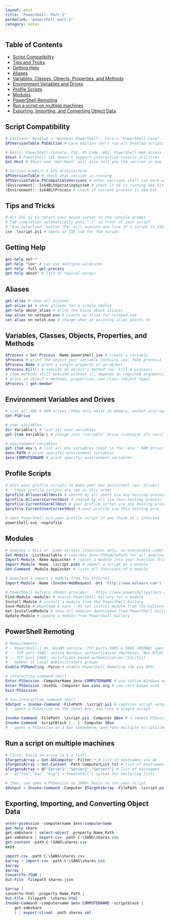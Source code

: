 ```yaml
---
layout: post
title: 'PowerShell: Part 2'
permalink: 'powershell-part-2'
category: notes
---
```


## Table of Contents
* [Script Compatibility](#script-compatibility)
* [Tips and Tricks](#tips-and-tricks)
* [Getting Help](#getting-help)
* [Aliases](#aliases)
* [Variables, Classes, Objects, Properties, and Methods](#variables-classes-objects-properties-and-methods)
* [Environment Variables and Drives](#environment-variables-and-drives)
* [Profile Scripts](#profile-scripts)
* [Modules](#modules)
* [PowerShell Remoting](#powershell-remoting)
* [Run a script on multiple machines](#run-a-script-on-multiple-machines)
* [Exporting, Importing, and Converting Object Data](#exporting-importing-and-converting-object-data)

## Script Compatibility
```powershell
# Editions: Desktop = "Windows PowerShell", Core = "PowerShell Core" 
$PSVersionTable.PSEdition # Core edition can't run all Desktop scripts

# Hosts: PowerShell Console, ISE, VS Code, WAC, PowerShell Web Access 
$host # PowerShell ISE doesn't support interactive console utilities
Get-Host # $host and 'Get-Host' will also tell you the version in use

# Version numbers & CPU architecture
$PSVersionTable # check what version is running
$PSVersionTable.PSCompatibleVersions # other versions shell can work with
[Environment]::Is64BitOperatingSystem # check if OS is running x64-bit 
[Environment]::Is64BitProcess # check if current process is x64-bit
```

## Tips and Tricks
```powershell
# Hit ESC x2 to return your mouse cursor to the console prompt
# Tab completion automatically puts "./" in front of your script
# "Run Selection" button (F8) will execute one line of a script in ISE
ise .\script.ps1 # opens an ISE tab for the script
```

## Getting Help
```powershell
get-help set-*
get-help *loc* # can use multiple wildcards
get-help -full get-process
get-help about* # list of topical essays
```

## Aliases
```powershell
get-alias # show all aliases
get-alias ps # show aliases for a single cmdlet
get-help about_alias # print the essay about aliases
new-alias nn notepad.exe # create an alias for notepad.exe
set-alias nn netsh.exe # change what an existing alias points to
```

## Variables, Classes, Objects, Properties, and Methods
```powershell
$Process = Get-Process -Name powershell_ise # create a variable 
$Process # print the object your variable contains (ex: PoSH process) 
$Process.Name # print a single property of an object
$Process.Kill() # execute an object's method (ex: kill a process)
# some methods still execute without (), depends on required arguments
# print an object's methods, properties, and class (object type)
$Process | get-member
```

## Environment Variables and Drives
```powershell
# list all HDD & RAM drives (they only exist in memory, anchor w/scripts)
Get-PSDrive

# user variables
dir Variable:\ # list all user variables
get-item Variable:\ # change into "variable" drive (contains all vars)

# environment variables
get-item env:\ # list all env variables (kept in the 'env:' RAM drive)
$env:PATH # print specific environment variables
$env:COMPUTERNAME # print specific environment variables
```

## Profile Scripts
```powershell
# edit your profile scripts to make your env persistent (ex: drives)
# - these profile scripts are ran in this order
$profile.AllusersAllHosts # shared by all users via any hosting process 
$profile.AllusersCurrentHost # shared by all via this hosting process
$profile.CurrentUserAllHost # your profile script via any hosting process 
$profile.CurrentUserCurrentHost # your profile via this hosting proc

# open PowerShell w/o your profile script if you think it’s infected
powershell.exe -noprofile
```

## Modules
```powershell
# modules = DLLs or .psm1 scripts (functions only, no executable code!)
Get-Module -ListAvailable # searches $env:PSModulePath for all modules
Import-Module -Name AppLocker # copies a module into your Function drive
Import-Module -Name .\script.psm1 # import a script as a module
Get-Command -Module AppLocker # lists all functions of a module

# download & import a module from the Internet
Import-Module -Name (Invoke-WebRequest -Uri 'http://www.malware.com')

# PowerShell Gallery (NuGet provider) - https://www.powershellgallery.com/
Find-Module <module> # search PowerShell Gallery for a module
Install-Module # install a module from the PowerShell Gallery
Save-Module # download & save - do not install module from the Gallery
Get-InstalledModule # show all modules downloaded from PowerShell Gallery
Update-Module # update a module from PowerShell Gallery
```

## PowerShell Remoting
```powershell
# Requirements:
# - PowerShell 2.0+, WinRM service, TCP ports 5985 & 5986 (WSMAN) open
# -- TCP port 5985: native Windows authentication (Kerberos, Net-NTLM)
# -- TCP port 5986: certificate based authentication (SSL/TLS)
# - member of Local Administrators groups
Enable-PSRemoting -Force # enable PowerShell Remoting (do via GPO)

# interactive command shell
Enter-PSSession -ComputerName $env:COMPUTERNAME # use native Windows auth
Enter-PSSession -UseSSL -Computer box.sans.org # use cert-based auth
Exit-PSSession

# non-interactive command shell
$Output = Invoke-Command -FilePath .\script.ps1 # captures script output
# - opens a PSSession on the local box, and runs a single script

Invoke-Command -FilePath .\script.ps1 -Computer $Box # a remote PSSession
Invoke-Command -ScriptBlock {...} -Computer $Box
# - opens a PSSession on a box somewhere, and runs multiple scripts/cmds
```

## Run a script on multiple machines
```powershell
# first, build an array (a.k.a list)
$TargetsArray = Get-ADComputer -Filter * # list of hostnames via AD
$TargetsArray = Get-Content -Path ComputerList.txt # list of hostnames
$TargetsArray = @{"Server1","Server2","Server3"} # list of hostnames
# - @{"foo","bar","bug"} = PowerShell's syntax for declaring lists

# then, use open a PSSession on 1000+ hosts to run your script
$Output = Invoke-Command -Computer $TargetsArray -FilePath .\script.ps1
```

## Exporting, Importing, and Converting Object Data
```powershell
enter-pssession -computername $env:computername
get-help share
get-smbshare | select-object -property Name,Path
get-smbshare | export-csv -path C:\SANS\shares.csv
get-content -path C:\SANS\shares.csv
exit

import-csv -path C:\SANS\shares.csv
$array = import-csv -path C:\SANS\shares.csv
$array
$array |
ConvertTo-JSON |
Out-File -filepath shares.json

$array |
converto-html -property Name,Path |
Out-File -Filepath .\shares.html
Invoke-Command -computername $env:COMPUTERNAME -scriptblock {
    get-smbshare
    } | export-clixml -path shares.xml
```
